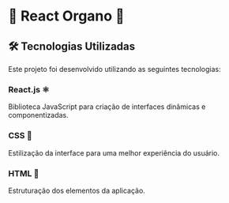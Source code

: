 # 🚀 React Organo 🚀

## 🛠️ Tecnologias Utilizadas

Este projeto foi desenvolvido utilizando as seguintes tecnologias:

### **React.js** ⚛️
Biblioteca JavaScript para criação de interfaces dinâmicas e componentizadas.

### **CSS** 🎨
Estilização da interface para uma melhor experiência do usuário.

### **HTML** 📄
Estruturação dos elementos da aplicação.
